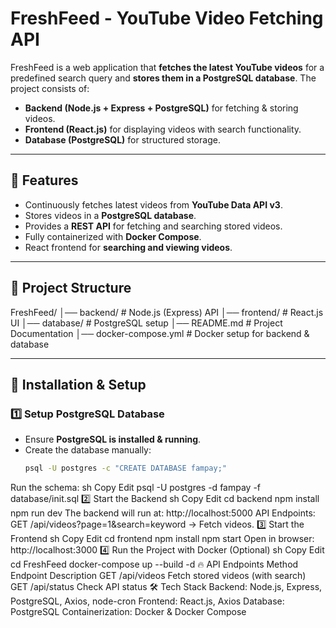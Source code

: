 # FreshFeed - YouTube Video Fetching API

FreshFeed is a web application that **fetches the latest YouTube videos** for a predefined search query and **stores them in a PostgreSQL database**. The project consists of:
- **Backend (Node.js + Express + PostgreSQL)** for fetching & storing videos.
- **Frontend (React.js)** for displaying videos with search functionality.
- **Database (PostgreSQL)** for structured storage.

---

## 🚀 Features
- Continuously fetches latest videos from **YouTube Data API v3**.
- Stores videos in a **PostgreSQL database**.
- Provides a **REST API** for fetching and searching stored videos.
- Fully containerized with **Docker Compose**.
- React frontend for **searching and viewing videos**.

---

## 📂 Project Structure
FreshFeed/ │── backend/ # Node.js (Express) API │── frontend/ # React.js UI │── database/ # PostgreSQL setup │── README.md # Project Documentation │── docker-compose.yml # Docker setup for backend & database

---
## 🔧 Installation & Setup

### **1️⃣ Setup PostgreSQL Database**
- Ensure **PostgreSQL is installed & running**.
- Create the database manually:
  ```sh
  psql -U postgres -c "CREATE DATABASE fampay;"
Run the schema:
sh
Copy
Edit
psql -U postgres -d fampay -f database/init.sql
2️⃣ Start the Backend
sh
Copy
Edit
cd backend
npm install
npm run dev
The backend will run at: http://localhost:5000
API Endpoints:
GET /api/videos?page=1&search=keyword → Fetch videos.
3️⃣ Start the Frontend
sh
Copy
Edit
cd frontend
npm install
npm start
Open in browser: http://localhost:3000
4️⃣ Run the Project with Docker (Optional)
sh
Copy
Edit
cd FreshFeed
docker-compose up --build -d
🔥 API Endpoints
Method	Endpoint	Description
GET	/api/videos	Fetch stored videos (with search)
GET	/api/status	Check API status
🛠 Tech Stack
Backend: Node.js, Express, PostgreSQL, Axios, node-cron
Frontend: React.js, Axios
Database: PostgreSQL
Containerization: Docker & Docker Compose